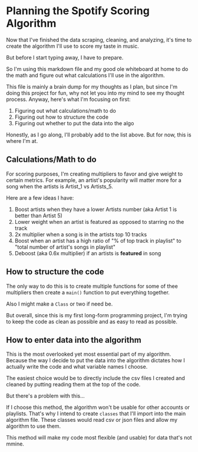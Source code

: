# Planning the Spotify Scoring Algorithm

Now that I've finished the data scraping, cleaning, and analyzing, it's time to create
the algorithm I'll use to score my taste in music.

But before I start typing away, I have to prepare.

So I'm using this markdown file and my good ole whiteboard at home to do the math and 
figure out what calculations I'll use in the algorithm.

This file is mainly a brain dump for my thoughts as I plan, but since I'm doing this
project for fun, why not let you into my mind to see my thought process. Anyway, here's
what I'm focusing on first:

1. Figuring out what calculations/math to do
2. Figuring out how to structure the code
3. Figuring out whether to put the data into the algo

Honestly, as I go along, I'll probably add to the list above. But for now, this is where I'm at.

## Calculations/Math to do

For scoring purposes, I'm creating multipliers to favor and give weight to certain metrics. For 
example, an artist's popularity will matter more for a song when the artists is Artist_1 vs
Artists_5.

Here are a few ideas I have:

1. Boost artists when they have a lower Artists number (aka Artist 1 is better than Artist 5)
2. Lower weight when an artist is featured as opposed to starring no the track
3. 2x multiplier when a song is in the artists top 10 tracks
4. Boost when an artist has a high ratio of "% of top track in playlist" to "total number of artist's songs in playlist"
5. Deboost (aka 0.6x multiplier) if an artists is **featured** in song

## How to structure the code

The only way to do this is to create multiple functions for some of thee multipliers then create
a `main()` function to put everything together.

Also I might make a `Class` or two if need be.

But overall, since this is my first long-form programming project, I'm trying to keep the code
as clean as possible and as easy to read as possible.

## How to enter data into the algorithm

This is the most overlooked yet most essential part of my algorithm. Because the way I decide to
put the data into the algorithm dictates how I actually write the code and what variable names
I choose.

The easiest choice would be to directly include the csv files I created and cleaned by putting
reading them at the top of the code.

But there's a problem with this...

If I choose this method, the algorithm won't be usable for other accounts or playlists. That's
why I intend to create `classes` that I'll import into the main algorithm file. These classes
would read csv or json files and allow my algorithm to use them.

This method will make my code most flexible (and usable) for data that's not mmine.